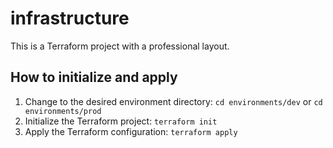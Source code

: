 # infrastructure

This is a Terraform project with a professional layout.

## How to initialize and apply

1. Change to the desired environment directory: `cd environments/dev` or `cd environments/prod`
2. Initialize the Terraform project: `terraform init`
3. Apply the Terraform configuration: `terraform apply`


